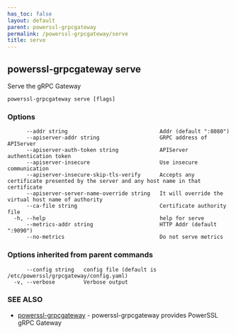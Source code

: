 ```yaml
---
has_toc: false
layout: default
parent: powerssl-grpcgateway
permalink: /powerssl-grpcgateway/serve
title: serve
---
```

## powerssl-grpcgateway serve

Serve the gRPC Gateway

```
powerssl-grpcgateway serve [flags]
```

### Options

```
      --addr string                             Addr (default ":8080")
      --apiserver-addr string                   GRPC address of APIServer
      --apiserver-auth-token string             APIServer authentication token
      --apiserver-insecure                      Use insecure communication
      --apiserver-insecure-skip-tls-verify      Accepts any certificate presented by the server and any host name in that certificate
      --apiserver-server-name-override string   It will override the virtual host name of authority
      --ca-file string                          Certificate authority file
  -h, --help                                    help for serve
      --metrics-addr string                     HTTP Addr (default ":9090")
      --no-metrics                              Do not serve metrics
```

### Options inherited from parent commands

```
      --config string   config file (default is /etc/powerssl/grpcgateway/config.yaml)
  -v, --verbose         Verbose output
```

### SEE ALSO

* [powerssl-grpcgateway](/powerssl-grpcgateway)	 - powerssl-grpcgateway provides PowerSSL gRPC Gateway
